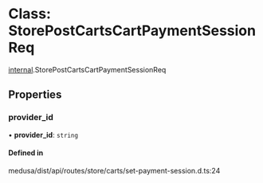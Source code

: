 # Class: StorePostCartsCartPaymentSessionReq

[internal](../modules/internal-30.md).StorePostCartsCartPaymentSessionReq

## Properties

### provider\_id

• **provider\_id**: `string`

#### Defined in

medusa/dist/api/routes/store/carts/set-payment-session.d.ts:24
